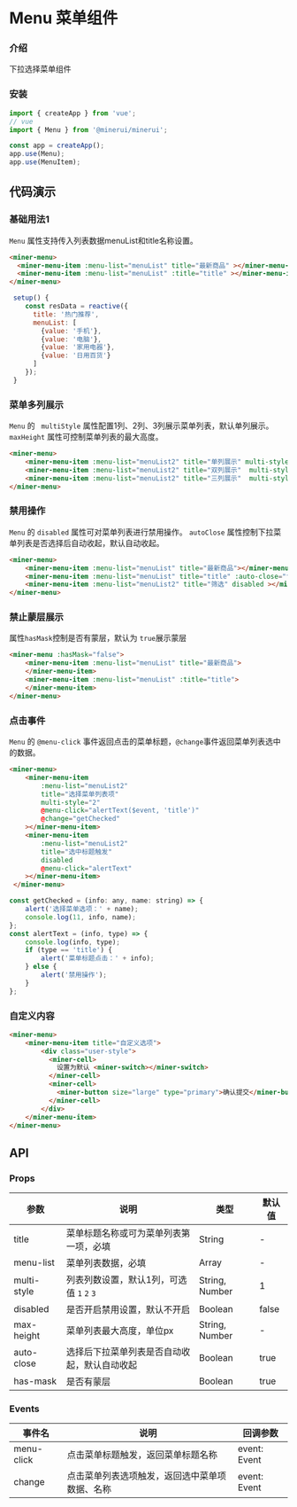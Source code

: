 # Menu 菜单组件

### 介绍

下拉选择菜单组件

### 安装

``` javascript
import { createApp } from 'vue';
// vue
import { Menu } from '@minerui/minerui';

const app = createApp();
app.use(Menu);
app.use(MenuItem);

```

## 代码演示

### 基础用法1

`Menu`  属性支持传入列表数据menuList和title名称设置。

```html
<miner-menu>
  <miner-menu-item :menu-list="menuList" title="最新商品" ></miner-menu-item>
  <miner-menu-item :menu-list="menuList" :title="title" ></miner-menu-item>
</miner-menu>
```
```js
 setup() {
    const resData = reactive({
      title: '热门推荐',
      menuList: [
        {value: '手机'},
        {value: '电脑'},
        {value: '家用电器'},
        {value: '日用百货'}
      ]
    });
 }

```

### 菜单多列展示

`Menu` 的 ` multiStyle` 属性配置1列、2列、3列展示菜单列表，默认单列展示。
`maxHeight` 属性可控制菜单列表的最大高度。

```html
<miner-menu>
    <miner-menu-item :menu-list="menuList2" title="单列展示" multi-style="1" maxHeight="200"></miner-menu-item>
    <miner-menu-item :menu-list="menuList2" title="双列展示"  multi-style="2"></miner-menu-item>
    <miner-menu-item :menu-list="menuList2" title="三列展示"  multi-style="3"></miner-menu-item>
</miner-menu>
```

### 禁用操作

`Menu` 的 `disabled` 属性可对菜单列表进行禁用操作。
`autoClose` 属性控制下拉菜单列表是否选择后自动收起，默认自动收起。

```html
<miner-menu>
    <miner-menu-item :menu-list="menuList" title="最新商品"></miner-menu-item>
    <miner-menu-item :menu-list="menuList" title="title" :auto-close="false"></miner-menu-item>
    <miner-menu-item :menu-list="menuList2" title="筛选" disabled ></miner-menu-item>
</miner-menu>
```

### 禁止蒙层展示
属性`hasMask`控制是否有蒙层，默认为 `true`展示蒙层 

```html
<miner-menu :hasMask="false">
    <miner-menu-item :menu-list="menuList" title="最新商品">
    </miner-menu-item>
    <miner-menu-item :menu-list="menuList" :title="title">
    </miner-menu-item>
</miner-menu>
```

### 点击事件

`Menu` 的 `@menu-click` 事件返回点击的菜单标题，`@change`事件返回菜单列表选中的数据。

```html
<miner-menu>
    <miner-menu-item
        :menu-list="menuList2"
        title="选择菜单列表项"
        multi-style="2"
        @menu-click="alertText($event, 'title')"
        @change="getChecked"
    ></miner-menu-item>
    <miner-menu-item
        :menu-list="menuList2"
        title="选中标题触发"
        disabled
        @menu-click="alertText"
    ></miner-menu-item>
 </miner-menu>
```
```js
const getChecked = (info: any, name: string) => {
    alert('选择菜单选项：' + name);
    console.log(11, info, name);
};
const alertText = (info, type) => {
    console.log(info, type);
    if (type == 'title') {
        alert('菜单标题点击：' + info);
    } else {
        alert('禁用操作');
    }
};
```

### 自定义内容


```html
<miner-menu>
    <miner-menu-item title="自定义选项">
        <div class="user-style">
          <miner-cell>
            设置为默认 <miner-switch></miner-switch>
          </miner-cell>
          <miner-cell>
            <miner-button size="large" type="primary">确认提交</miner-button>
          </miner-cell>
        </div>
    </miner-menu-item>
</miner-menu>
```

## API

### Props

| 参数         | 说明                             | 类型   | 默认值           |
|--------------|----------------------------------|--------|------------------|
| title         | 菜单标题名称或可为菜单列表第一项，必填     | String | -                |
| menu-list        | 菜单列表数据，必填                     | Array | -                |
| multi-style        | 列表列数设置，默认1列，可选值 `1` `2` `3` | String, Number | 1                |
| disabled | 是否开启禁用设置，默认不开启    | Boolean | false |
| max-height | 菜单列表最大高度，单位px    | String, Number | - |
| auto-close | 选择后下拉菜单列表是否自动收起，默认自动收起   | Boolean | true |
|has-mask| 是否有蒙层 | Boolean | true|

### Events

| 事件名 | 说明           | 回调参数     |
|--------|----------------|--------------|
| menu-click  | 点击菜单标题触发，返回菜单标题名称 | event: Event |
| change  | 点击菜单列表选项触发，返回选中菜单项数据、名称 | event: Event |